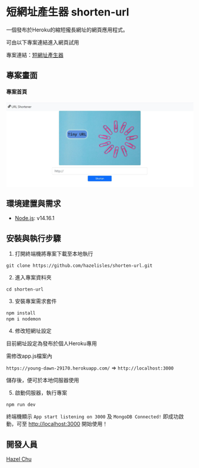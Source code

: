 # 短網址產生器 shorten-url
一個發布於Heroku的縮短攏長網址的網頁應用程式。

可由以下專案連結進入網頁試用

專案連結：[短網址產生器](https://young-dawn-29170.herokuapp.com/)

## 專案畫面
<h4> 專案首頁 </h4>
<img align="center" src="https://github.com/hazelisles/shorten-url/blob/master/url_index.JPG?raw=true" width="750"/>


## 環境建置與需求
* [Node.js](https://nodejs.org/en/): v14.16.1

## 安裝與執行步驟
1. 打開終端機將專案下載至本地執行
```
git clone https://github.com/hazelisles/shorten-url.git
``` 
2. 進入專案資料夾
```
cd shorten-url
```
3. 安裝專案需求套件
```
npm install 
npm i nodemon
```
4. 修改短網址設定

目前網址設定為發布於個人Heroku專用

需修改app.js檔案內

`https://young-dawn-29170.herokuapp.com/` => `http://localhost:3000`

儲存後，便可於本地伺服器使用

5. 啟動伺服器，執行專案
```
npm run dev
```
終端機顯示 `App start listening on 3000` 及 `MongoDB Connected!` 即成功啟動，可至 [http://localhost:3000](http://localhost:3000) 開始使用！

## 開發人員
[Hazel Chu](https://github.com/hazelisles)
